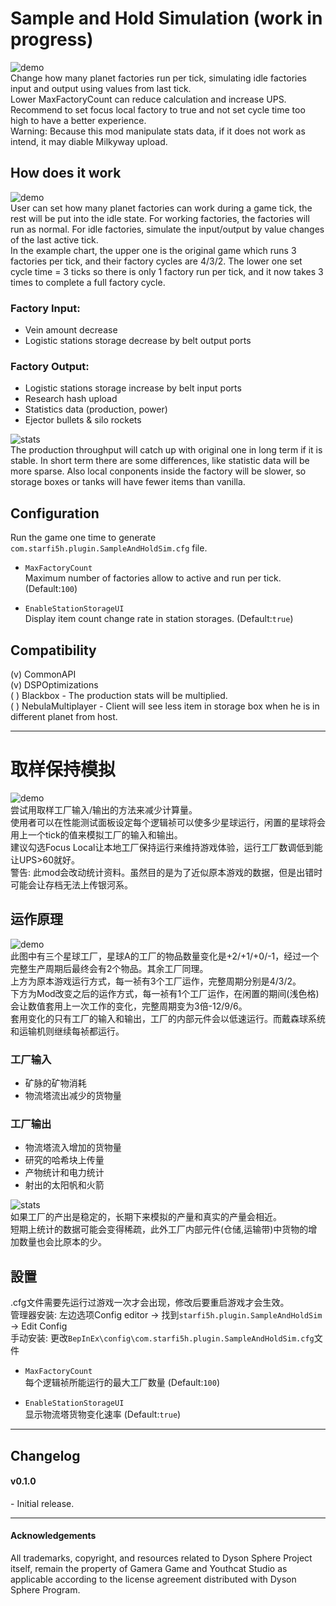 # Sample and Hold Simulation (work in progress)

![demo](https://raw.githubusercontent.com/starfi5h/DSP_Mod/master/SampleAndHoldSim/img/demo1.gif)  
Change how many planet factories run per tick, simulating idle factories input and output using values from last tick.  
Lower MaxFactoryCount can reduce calculation and increase UPS.  
Recommend to set focus local factory to true and not set cycle time too high to have a better experience.  
Warning: Because this mod manipulate stats data, if it does not work as intend, it may diable Milkyway upload.  

## How does it work
![demo](https://raw.githubusercontent.com/starfi5h/DSP_Mod/master/SampleAndHoldSim/img/time_chart.png)  
User can set how many planet factories can work during a game tick, the rest will be put into the idle state. For working factories, the factories will run as normal. For idle factories, simulate the input/output by value changes of the last active tick.  
In the example chart, the upper one is the original game which runs 3 factories per tick, and their factory cycles are 4/3/2. The lower one set cycle time = 3 ticks so there is only 1 factory run per tick, and it now takes 3 times to complete a full factory cycle.  

### Factory Input:  
- Vein amount decrease  
- Logistic stations storage decrease by belt output ports  


### Factory Output:  
- Logistic stations storage increase by belt input ports  
- Research hash upload  
- Statistics data (production, power)  
- Ejector bullets & silo rockets  
  
![stats](https://raw.githubusercontent.com/starfi5h/DSP_Mod/master/SampleAndHoldSim/img/stats1.jpg)  
The production throughput will catch up with original one in long term if it is stable. In short term there are some differences, like statistic data will be more sparse. Also local conponents inside the factory will be slower, so storage boxes or tanks will have fewer items than vanilla.  

## Configuration

Run the game one time to generate `com.starfi5h.plugin.SampleAndHoldSim.cfg` file.  

- `MaxFactoryCount`  
Maximum number of factories allow to active and run per tick. (Default:`100`)  

- `EnableStationStorageUI`  
Display item count change rate in station storages. (Default:`true`)  

## Compatibility  

(v) CommonAPI  
(v) DSPOptimizations  
( ) Blackbox - The production stats will be multiplied.  
( ) NebulaMultiplayer - Client will see less item in storage box when he is in different planet from host.  

----
# 取样保持模拟

![demo](https://raw.githubusercontent.com/starfi5h/DSP_Mod/master/SampleAndHoldSim/img/demo1.gif)  
尝试用取样工厂输入/输出的方法来减少计算量。  
使用者可以在性能测试面板设定每个逻辑祯可以使多少星球运行，闲置的星球将会用上一个tick的值来模拟工厂的输入和输出。  
建议勾选Focus Local让本地工厂保持运行来维持游戏体验，运行工厂数调低到能让UPS>60就好。  
警告: 此mod会改动统计资料。虽然目的是为了近似原本游戏的数据，但是出错时可能会让存档无法上传银河系。  

## 运作原理
![demo](https://raw.githubusercontent.com/starfi5h/DSP_Mod/master/SampleAndHoldSim/img/time_chart.png)  
此图中有三个星球工厂，星球A的工厂的物品数量变化是+2/+1/+0/-1，经过一个完整生产周期后最终会有2个物品。其余工厂同理。  
上方为原本游戏运行方式，每一祯有3个工厂运作，完整周期分别是4/3/2。  
下方为Mod改变之后的运作方式，每一祯有1个工厂运作，在闲置的期间(浅色格)会让数值套用上一次工作的变化，完整周期变为3倍-12/9/6。  
套用变化的只有工厂的输入和输出，工厂的内部元件会以低速运行。而戴森球系统和运输机则继续每祯都运行。  

### 工厂输入  
- 矿脉的矿物消耗  
- 物流塔流出减少的货物量  

### 工厂输出  
- 物流塔流入增加的货物量      
- 研究的哈希块上传量  
- 产物统计和电力统计  
- 射出的太阳帆和火箭  

![stats](https://raw.githubusercontent.com/starfi5h/DSP_Mod/master/SampleAndHoldSim/img/stats1.jpg)  
如果工厂的产出是稳定的，长期下来模拟的产量和真实的产量会相近。  
短期上统计的数据可能会变得稀疏，此外工厂内部元件(仓储,运输带)中货物的增加数量也会比原本的少。  

## 設置
.cfg文件需要先运行过游戏一次才会出现，修改后要重启游戏才会生效。  
管理器安装: 左边选项Config editor -> 找到`starfi5h.plugin.SampleAndHoldSim` -> Edit Config  
手动安装: 更改`BepInEx\config\com.starfi5h.plugin.SampleAndHoldSim.cfg`文件  
  
- `MaxFactoryCount`  
每个逻辑祯所能运行的最大工厂数量 (Default:`100`)  

- `EnableStationStorageUI`  
显示物流塔货物变化速率 (Default:`true`)  

----

## Changelog

#### v0.1.0  
\- Initial release.  

----

#### Acknowledgements
All trademarks, copyright, and resources related to Dyson Sphere Project itself, remain the property of Gamera Game and Youthcat Studio as applicable according to the license agreement distributed with Dyson Sphere Program.  